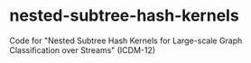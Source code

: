 # nested-subtree-hash-kernels
Code for "Nested Subtree Hash Kernels for Large-scale Graph Classification over Streams" (ICDM-12)
